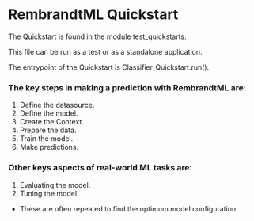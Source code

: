 # RembrandtML Quickstart

The Quickstart is found in the module test_quickstarts.

This file can be run as a test or as a standalone application.

The entrypoint of the Quickstart is Classifier_Quickstart.run().

### The key steps in making a prediction with RembrandtML are:
1. Define the datasource.
2. Define the model.
3. Create the Context.
4. Prepare the data.
5. Train the model.
7. Make predictions.

### Other keys aspects of real-world ML tasks are:
1. Evaluating the model.
2. Tuning the model.
* These are often repeated to find the optimum model configuration.
